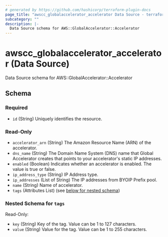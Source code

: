 ```yaml
---
# generated by https://github.com/hashicorp/terraform-plugin-docs
page_title: "awscc_globalaccelerator_accelerator Data Source - terraform-provider-awscc"
subcategory: ""
description: |-
  Data Source schema for AWS::GlobalAccelerator::Accelerator
---
```


# awscc_globalaccelerator_accelerator (Data Source)

Data Source schema for AWS::GlobalAccelerator::Accelerator



<!-- schema generated by tfplugindocs -->
## Schema

### Required

- `id` (String) Uniquely identifies the resource.

### Read-Only

- `accelerator_arn` (String) The Amazon Resource Name (ARN) of the accelerator.
- `dns_name` (String) The Domain Name System (DNS) name that Global Accelerator creates that points to your accelerator's static IP addresses.
- `enabled` (Boolean) Indicates whether an accelerator is enabled. The value is true or false.
- `ip_address_type` (String) IP Address type.
- `ip_addresses` (List of String) The IP addresses from BYOIP Prefix pool.
- `name` (String) Name of accelerator.
- `tags` (Attributes List) (see [below for nested schema](#nestedatt--tags))

<a id="nestedatt--tags"></a>
### Nested Schema for `tags`

Read-Only:

- `key` (String) Key of the tag. Value can be 1 to 127 characters.
- `value` (String) Value for the tag. Value can be 1 to 255 characters.


